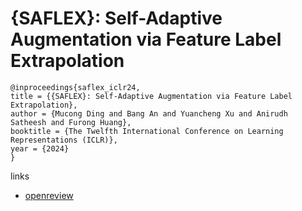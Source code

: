 # {SAFLEX}: Self-Adaptive Augmentation via Feature Label Extrapolation

```
@inproceedings{saflex_iclr24,
title = {{SAFLEX}: Self-Adaptive Augmentation via Feature Label Extrapolation},
author = {Mucong Ding and Bang An and Yuancheng Xu and Anirudh Satheesh and Furong Huang},
booktitle = {The Twelfth International Conference on Learning Representations (ICLR)},
year = {2024}
}
```

links
- [openreview](https://openreview.net/forum?id=qL6brrBDk2)
